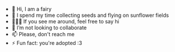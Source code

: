- 👋 Hi, I am a fairy
- 👀 I spend my time collecting seeds and flying on sunflower fields
- 🧚🏻‍♀️ If you see me around, feel free to say hi
- 💞️ I’m not looking to collaborate
- 📫 Please, don't reach me
- ⚡ Fun fact: you're adopted :3

<!---
chiara620/chiara620 is a ✨ special ✨ repository because its `README.md` (this file) appears on your GitHub profile.
You can click the Preview link to take a look at your changes.
--->
